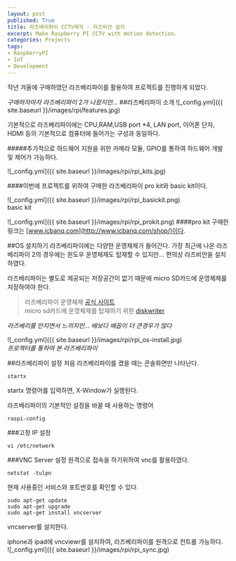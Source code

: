 ```yaml
---
layout: post
published: True
title: 라즈베리파이 CCTV제작 - 라즈비안 설치
excerpt: Make Raspberry PI CCTV with motion detection.
categories: Projects
tags:
- RaspberryPI
- IoT
- Development
---
```

작년 겨울에 구매하였던 라즈베리파이를 활용하여 프로젝트를 진행하게 되었다.

*구매하자마자 라즈베리파이 2가 나왔지만...*
##라즈베리파이 소개
![_config.yml]({{ site.baseurl }}/images/rpi/features.jpg)

기본적으로 라즈베리파이에는 CPU,RAM,USB port *4, LAN port, 이어폰 단자, HDMI 등의 기본적으로 컴퓨터에 들어가는 구성과 동일하다.

#####추가적으로 하드웨어 지원을 위한 카메라 모듈, GPIO를 통하여 하드웨어 개발 및 제어가 가능하다.

![_config.yml]({{ site.baseurl }}/images/rpi/rpi_kits.jpg)

####이번에 프로젝트를 위하여 구매한 라즈베리파이 pro kit와 basic kit이다.

![_config.yml]({{ site.baseurl }}/images/rpi/rpi_basickit.png)  
basic kit

![_config.yml]({{ site.baseurl }}/images/rpi/rpi_prokit.png)
####pro kit
구매한 링크는 [www.icbanq.com](http://www.icbanq.com/shop/)이다.

##OS 설치하기
라즈베리파이에는 다양한 운영체제가 들어간다.
가장 최근에 나온 라즈베리파이 2의 경우에는 윈도우 운영체제도 탑재할 수 있지만... 편의상 라즈비안을 설치하였다.

라즈베리파이는 별도로 제공되는 저장공간이 없기 때문에 micro SD카드에 운영체제를 저장하여야 한다.

>라즈베리파이 운영체제 [공식 사이트](https://www.raspberrypi.org/downloads/)  
micro sd카드에 운영체제를 탑재하기 위한 [diskwriter](http://sourceforge.net/projects/win32diskimager/)

*라즈베리를 만지면서 느끼지만... 배보다 배꼽이 더 큰경우가 많다*

![_config.yml]({{ site.baseurl }}/images/rpi/rpi_os-install.jpg)  
*프로젝터를 통하여 본 라즈베리파이*

##라즈베리파이 설정
처음 라즈베리파이를 켰을 때는 콘솔화면만 나타난다.

	startx
startx 명령어를 입력하면, X-Window가 실행된다.

라즈베리파이의 기본적인 설정을 바꿀 때 사용하는 명령어  

	raspi-config


###고정 IP 설정

	vi /etc/network


###VNC Server 설정
원격으로 접속을 하기위하여 vnc를 활용하였다.

	netstat -tulpn
현재 사용중인 서비스와 포트번호를 확인할 수 있다.

~~~
sudo apt-get update
sudo apt-get upgrade
sudo apt-get install vncserver
~~~
vncserver를 설치한다.

iphone과 ipad에 vncviewr를 설치하여, 라즈베리파이를 원격으로 컨트롤 가능하다.  
![_config.yml]({{ site.baseurl }}/images/rpi/rpi_sync.jpg)
